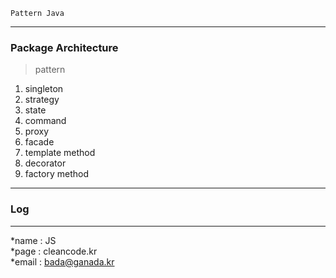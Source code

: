 ```
Pattern Java
```
---
### Package Architecture
>pattern
1. singleton
2. strategy
3. state
4. command
5. proxy
6. facade
7. template method
8. decorator
9. factory method

---
### Log


---
*name : JS  
*page : cleancode.kr    
*email : bada@ganada.kr
